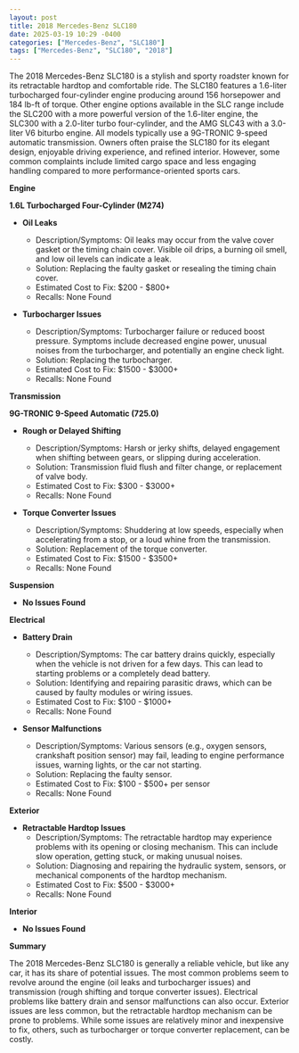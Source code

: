 ```yaml
---
layout: post
title: 2018 Mercedes-Benz SLC180
date: 2025-03-19 10:29 -0400
categories: ["Mercedes-Benz", "SLC180"]
tags: ["Mercedes-Benz", "SLC180", "2018"]
---
```

The 2018 Mercedes-Benz SLC180 is a stylish and sporty roadster known for its retractable hardtop and comfortable ride. The SLC180 features a 1.6-liter turbocharged four-cylinder engine producing around 156 horsepower and 184 lb-ft of torque. Other engine options available in the SLC range include the SLC200 with a more powerful version of the 1.6-liter engine, the SLC300 with a 2.0-liter turbo four-cylinder, and the AMG SLC43 with a 3.0-liter V6 biturbo engine. All models typically use a 9G-TRONIC 9-speed automatic transmission. Owners often praise the SLC180 for its elegant design, enjoyable driving experience, and refined interior. However, some common complaints include limited cargo space and less engaging handling compared to more performance-oriented sports cars.

**Engine**

**1.6L Turbocharged Four-Cylinder (M274)**

*   **Oil Leaks**
    *   Description/Symptoms: Oil leaks may occur from the valve cover gasket or the timing chain cover. Visible oil drips, a burning oil smell, and low oil levels can indicate a leak.
    *   Solution: Replacing the faulty gasket or resealing the timing chain cover.
    *   Estimated Cost to Fix: $200 - $800+
    *   Recalls: None Found

*   **Turbocharger Issues**
    *   Description/Symptoms: Turbocharger failure or reduced boost pressure. Symptoms include decreased engine power, unusual noises from the turbocharger, and potentially an engine check light.
    *   Solution: Replacing the turbocharger.
    *   Estimated Cost to Fix: $1500 - $3000+
    *   Recalls: None Found

**Transmission**

**9G-TRONIC 9-Speed Automatic (725.0)**

*   **Rough or Delayed Shifting**
    *   Description/Symptoms: Harsh or jerky shifts, delayed engagement when shifting between gears, or slipping during acceleration.
    *   Solution: Transmission fluid flush and filter change, or replacement of valve body.
    *   Estimated Cost to Fix: $300 - $3000+
    *   Recalls: None Found

*   **Torque Converter Issues**
    *   Description/Symptoms: Shuddering at low speeds, especially when accelerating from a stop, or a loud whine from the transmission.
    *   Solution: Replacement of the torque converter.
    *   Estimated Cost to Fix: $1500 - $3500+
    *   Recalls: None Found

**Suspension**

*   **No Issues Found**

**Electrical**

*   **Battery Drain**
    *   Description/Symptoms: The car battery drains quickly, especially when the vehicle is not driven for a few days. This can lead to starting problems or a completely dead battery.
    *   Solution: Identifying and repairing parasitic draws, which can be caused by faulty modules or wiring issues.
    *   Estimated Cost to Fix: $100 - $1000+
    *   Recalls: None Found

*   **Sensor Malfunctions**
    *   Description/Symptoms: Various sensors (e.g., oxygen sensors, crankshaft position sensor) may fail, leading to engine performance issues, warning lights, or the car not starting.
    *   Solution: Replacing the faulty sensor.
    *   Estimated Cost to Fix: $100 - $500+ per sensor
    *   Recalls: None Found

**Exterior**

*   **Retractable Hardtop Issues**
    *   Description/Symptoms: The retractable hardtop may experience problems with its opening or closing mechanism. This can include slow operation, getting stuck, or making unusual noises.
    *   Solution: Diagnosing and repairing the hydraulic system, sensors, or mechanical components of the hardtop mechanism.
    *   Estimated Cost to Fix: $500 - $3000+
    *   Recalls: None Found

**Interior**

*   **No Issues Found**

**Summary**

The 2018 Mercedes-Benz SLC180 is generally a reliable vehicle, but like any car, it has its share of potential issues. The most common problems seem to revolve around the engine (oil leaks and turbocharger issues) and transmission (rough shifting and torque converter issues). Electrical problems like battery drain and sensor malfunctions can also occur. Exterior issues are less common, but the retractable hardtop mechanism can be prone to problems. While some issues are relatively minor and inexpensive to fix, others, such as turbocharger or torque converter replacement, can be costly.

